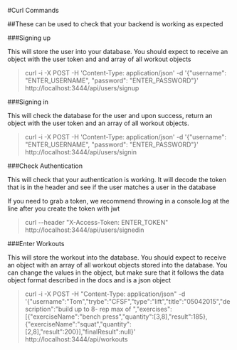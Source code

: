 #Curl Commands

##These can be used to check that your backend is working as expected

###Signing up 

This will store the user into your database. You should expect to receive an object with the user token and and array of all workout objects

> curl -i -X POST -H 'Content-Type: application/json' -d '{"username": "ENTER_USERNAME", "password": "ENTER_PASSWORD"}' http://localhost:3444/api/users/signup

###Signing in

This will check the database for the user and upon success, return an object with the user token and an array of all workout objects. 

> curl -i -X POST -H 'Content-Type: application/json' -d '{"username": "ENTER_USERNAME", "password": "ENTER_PASSWORD"}' http://localhost:3444/api/users/signin

###Check Authentication

This will check that your authentication is working. It will decode the token that is in the header and see if the user matches a user in the database

If you need to grab a token, we recommend throwing in a console.log at the line after you create the token with jwt

> curl --header "X-Access-Token: ENTER_TOKEN" http://localhost:3444/api/users/signedin

###Enter Workouts

This will store the workout into the database. You should expect to receive an object with an array of all workout objects stored into the database. You can change the values in the object, but make sure that it follows the data object format described in the docs and is a json object

>curl -i -X POST -H "Content-Type: application/json" -d '{"username":"Tom","trybe":"CFSF","type":"lift","title":"05042015","description":"build up to 8- rep max of ","exercises":[{"exerciseName":"bench press","quantity":[3,8],"result":185},{"exerciseName":"squat","quantity":[2,8],"result":200}],"finalResult":null}' 
http://localhost:3444/api/workouts









